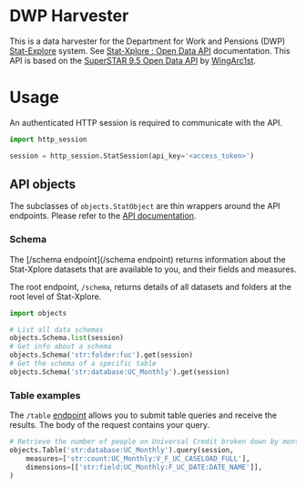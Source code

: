 # DWP Harvester

This is a data harvester for the Department for Work and Pensions (DWP) [Stat-Explore](https://stat-xplore.dwp.gov.uk/) system. See [Stat-Xplore : Open Data API](https://stat-xplore.dwp.gov.uk/webapi/online-help/Open-Data-API.html) documentation. This API is based on the [SuperSTAR 9.5 Open Data API](https://docs.wingarc.com.au/superstar95/9.5/open-data-api) by [WingArc1st](https://wingarc.com.au/).

# Usage

An authenticated HTTP session is required to communicate with the API.

```python
import http_session

session = http_session.StatSession(api_key='<access_token>')
```

## API objects

The subclasses of `objects.StatObject` are thin wrappers around the API endpoints. Please refer to the [API documentation](https://stat-xplore.dwp.gov.uk/webapi/online-help/Open-Data-API.html).

### Schema

The [/schema endpoint](/schema endpoint) returns information about the Stat-Xplore datasets that are available to you, and their fields and measures.

The root endpoint, `/schema`, returns details of all datasets and folders at the root level of Stat-Xplore.

```python
import objects

# List all data schemas
objects.Schema.list(session)
# Get info about a schema
objects.Schema('str:folder:fuc').get(session)
# Get the schema of a specific table
objects.Schema('str:database:UC_Monthly').get(session)
```

### Table examples

The `/table` [endpoint](https://stat-xplore.dwp.gov.uk/webapi/online-help/Open-Data-API-Table.html) allows you to submit table queries and receive the results. The body of the request contains your query.

```python
# Retrieve the number of people on Universal Credit broken down by month
objects.Table('str:database:UC_Monthly').query(session,
    measures=['str:count:UC_Monthly:V_F_UC_CASELOAD_FULL'],
    dimensions=[['str:field:UC_Monthly:F_UC_DATE:DATE_NAME']],
)
```

